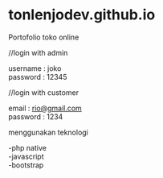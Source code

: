 # tonlenjodev.github.io


Portofolio toko online

//login with admin

username : joko <br>
password : 12345

//login with customer

email : rio@gmail.com <br>
password : 1234

menggunakan teknologi <br>

-php native <br>
-javascript <br>
-bootstrap

